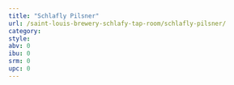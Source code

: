 ```yaml
---
title: "Schlafly Pilsner"
url: /saint-louis-brewery-schlafy-tap-room/schlafly-pilsner/
category: 
style: 
abv: 0
ibu: 0
srm: 0
upc: 0
---
```


